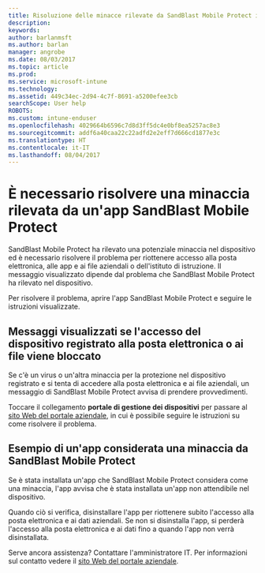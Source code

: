 ```yaml
---
title: Risoluzione delle minacce rilevate da SandBlast Mobile Protect in Android | Microsoft Docs
description: 
keywords: 
author: barlanmsft
ms.author: barlan
manager: angrobe
ms.date: 08/03/2017
ms.topic: article
ms.prod: 
ms.service: microsoft-intune
ms.technology: 
ms.assetid: 449c34ec-2d94-4c7f-8691-a5200efee3cb
searchScope: User help
ROBOTS: 
ms.custom: intune-enduser
ms.openlocfilehash: 4029664b6596c7d8d3ff5dc4e0bf8ea5257ac8e3
ms.sourcegitcommit: addf6a40caa22c22adfd2e2eff7d666cd1877e3c
ms.translationtype: HT
ms.contentlocale: it-IT
ms.lasthandoff: 08/04/2017
---
```

# <a name="you-need-to-resolve-a-threat-found-by-sandblast-mobile-protect"></a>È necessario risolvere una minaccia rilevata da un'app SandBlast Mobile Protect

SandBlast Mobile Protect ha rilevato una potenziale minaccia nel dispositivo ed è necessario risolvere il problema per riottenere accesso alla posta elettronica, alle app e ai file aziendali o dell'istituto di istruzione. Il messaggio visualizzato dipende dal problema che SandBlast Mobile Protect ha rilevato nel dispositivo. 

Per risolvere il problema, aprire l'app SandBlast Mobile Protect e seguire le istruzioni visualizzate.

## <a name="what-you-might-see-if-your-enrolled-device-is-blocked-from-accessing-email-or-files"></a>Messaggi visualizzati se l'accesso del dispositivo registrato alla posta elettronica o ai file viene bloccato

Se c'è un virus o un'altra minaccia per la protezione nel dispositivo registrato e si tenta di accedere alla posta elettronica e ai file aziendali, un messaggio di SandBlast Mobile Protect avvisa di prendere provvedimenti.

Toccare il collegamento **portale di gestione dei dispositivi** per passare al [sito Web del portale aziendale](http://portal.manage.microsoft.com), in cui è possibile seguire le istruzioni su come risolvere il problema.

## <a name="example-of-an-app-that-sandblast-mobile-protect-sees-as-a-threat"></a>Esempio di un'app considerata una minaccia da SandBlast Mobile Protect

Se è stata installata un'app che SandBlast Mobile Protect considera come una minaccia, l'app avvisa che è stata installata un'app non attendibile nel dispositivo. 

Quando ciò si verifica, disinstallare l'app per riottenere subito l'accesso alla posta elettronica e ai dati aziendali. Se non si disinstalla l'app, si perderà l'accesso alla posta elettronica e ai dati fino a quando l'app non verrà disinstallata.

Serve ancora assistenza? Contattare l'amministratore IT. Per informazioni sul contatto vedere il [sito Web del portale aziendale](http://portal.manage.microsoft.com).
